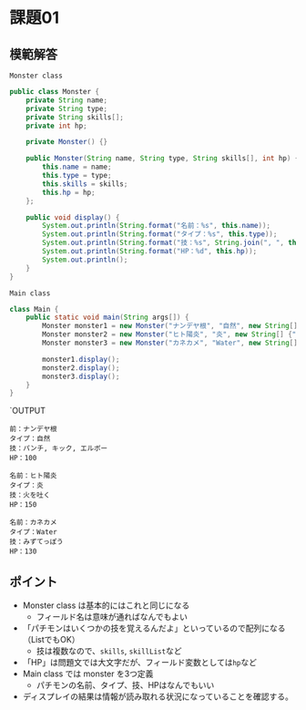 # 課題01

## 模範解答

`Monster class`

```java
public class Monster {
    private String name;
    private String type;
    private String skills[];
    private int hp;

    private Monster() {}

    public Monster(String name, String type, String skills[], int hp) {
        this.name = name;
        this.type = type;
        this.skills = skills;
        this.hp = hp;
    };

    public void display() {
        System.out.println(String.format("名前：%s", this.name));
        System.out.println(String.format("タイプ：%s", this.type));
        System.out.println(String.format("技：%s", String.join(", ", this.skills)));
        System.out.println(String.format("HP：%d", this.hp));
        System.out.println();
    }
}
```

`Main class`

```java
class Main {
    public static void main(String args[]) {
        Monster monster1 = new Monster("ナンデヤ根", "自然", new String[] {"パンチ", "キック", "エルボー"}, 100);
        Monster monster2 = new Monster("ヒト陽炎", "炎", new String[] {"火を吐く"}, 150);
        Monster monster3 = new Monster("カネカメ", "Water", new String[] {"みずてっぽう"}, 130);

        monster1.display();
        monster2.display();
        monster3.display();
    }
}
```

`OUTPUT

```
前：ナンデヤ根
タイプ：自然
技：パンチ, キック, エルボー
HP：100

名前：ヒト陽炎
タイプ：炎
技：火を吐く
HP：150

名前：カネカメ
タイプ：Water
技：みずてっぽう
HP：130
```

## ポイント

- Monster class は基本的にはこれと同じになる
    - フィールド名は意味が通ればなんでもよい
- 「パチモンはいくつかの技を覚えるんだよ」といっているので配列になる（ListでもOK）
    - 技は複数なので、`skills`, `skillList`など
- 「HP」は問題文では大文字だが、フィールド変数としては`hp`など
- Main class では monster を3つ定義
    - パチモンの名前、タイプ、技、HPはなんでもいい
- ディスプレイの結果は情報が読み取れる状況になっていることを確認する。
